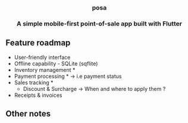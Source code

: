 <h3 align="center">posa<h3>

<p align="center">A simple mobile-first point-of-sale app built with Flutter</p>

## Feature roadmap

- User-friendly interface
- Offline capability - SQLite (sqflite)
- Inventory management \*
- Payment processing \* -> i.e payment status
- Sales tracking \*
  - Discount & Surcharge -> When and where to apply them ?
- Receipts & invoices

<!-- This project is a starting point for a Flutter application.

A few resources to get you started if this is your first Flutter project:

- [Lab: Write your first Flutter app](https://docs.flutter.dev/get-started/codelab)
- [Cookbook: Useful Flutter samples](https://docs.flutter.dev/cookbook)
- [Firebase setup for flutter](https://firebase.google.com/docs/flutter/setup?hl=en&platform=android)

For help getting started with Flutter development, view the
[online documentation](https://docs.flutter.dev/), which offers tutorials,
samples, guidance on mobile development, and a full API reference.
How to add firebase to flutter web -> https://firebase.google.com/docs/flutter/setup?platform=web
-->

## Other notes
